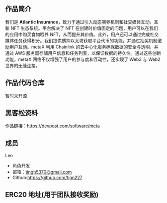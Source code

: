 ## 作品简介

我们是 **Atlantic Insurance**，致力于通过引入动态喂养机制和社交媒体互动，革新 NFT 生态系统。平台解决了 NFT 在创建时价值固定的问题，用户可以在我们的应用中购买食物喂养 NFT，从而提升其价值。此外，用户还可以通过完成社交媒体任务获得积分。我们提供质押以太坊获取平台代币的功能，并通过抽奖机制激励用户互动。metaX 利用 Chainlink 的去中心化服务确保数据的安全与透明，并通过 AWS 服务器存储用户信息和任务列表，以保证数据的持久性。通过这些创新功能，metaX 网络不仅增强了用户的参与度和互动性，还实现了 Web3 与 Web2 世界的无缝连接。

## 作品代码仓库
暂时未开源

## 黑客松资料
作品链接：https://devpost.com/software/meta


## 成员

Leo
- 角色开发
- 邮箱：tingh5370@gmail.com
- Github:https://github.com/tign227

## ERC20 地址(用于团队接收奖励)
